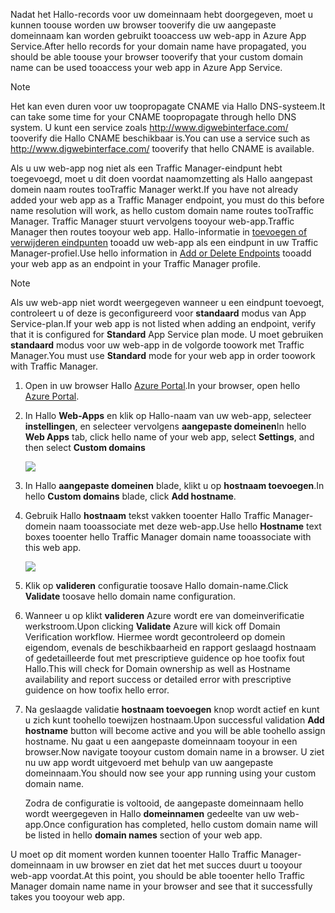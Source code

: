 <span data-ttu-id="9e289-101">Nadat het Hallo-records voor uw domeinnaam hebt doorgegeven, moet u kunnen toouse worden uw browser tooverify die uw aangepaste domeinnaam kan worden gebruikt tooaccess uw web-app in Azure App Service.</span><span class="sxs-lookup"><span data-stu-id="9e289-101">After hello records for your domain name have propagated, you should be able toouse your browser tooverify that your custom domain name can be used tooaccess your web app in Azure App Service.</span></span>

> [!NOTE]
> <span data-ttu-id="9e289-102">Het kan even duren voor uw toopropagate CNAME via Hallo DNS-systeem.</span><span class="sxs-lookup"><span data-stu-id="9e289-102">It can take some time for your CNAME toopropagate through hello DNS system.</span></span> <span data-ttu-id="9e289-103">U kunt een service zoals <a href="http://www.digwebinterface.com/">http://www.digwebinterface.com/</a> tooverify die Hallo CNAME beschikbaar is.</span><span class="sxs-lookup"><span data-stu-id="9e289-103">You can use a service such as <a href="http://www.digwebinterface.com/">http://www.digwebinterface.com/</a> tooverify that hello CNAME is available.</span></span>
> 
> 

<span data-ttu-id="9e289-104">Als u uw web-app nog niet als een Traffic Manager-eindpunt hebt toegevoegd, moet u dit doen voordat naamomzetting als Hallo aangepast domein naam routes tooTraffic Manager werkt.</span><span class="sxs-lookup"><span data-stu-id="9e289-104">If you have not already added your web app as a Traffic Manager endpoint, you must do this before name resolution will work, as hello custom domain name routes tooTraffic Manager.</span></span> <span data-ttu-id="9e289-105">Traffic Manager stuurt vervolgens tooyour web-app.</span><span class="sxs-lookup"><span data-stu-id="9e289-105">Traffic Manager then routes tooyour web app.</span></span> <span data-ttu-id="9e289-106">Hallo-informatie in [toevoegen of verwijderen eindpunten](../articles/traffic-manager/traffic-manager-endpoints.md) tooadd uw web-app als een eindpunt in uw Traffic Manager-profiel.</span><span class="sxs-lookup"><span data-stu-id="9e289-106">Use hello information in [Add or Delete Endpoints](../articles/traffic-manager/traffic-manager-endpoints.md) tooadd your web app as an endpoint in your Traffic Manager profile.</span></span>

> [!NOTE]
> <span data-ttu-id="9e289-107">Als uw web-app niet wordt weergegeven wanneer u een eindpunt toevoegt, controleert u of deze is geconfigureerd voor **standaard** modus van App Service-plan.</span><span class="sxs-lookup"><span data-stu-id="9e289-107">If your web app is not listed when adding an endpoint, verify that it is configured for **Standard** App Service plan mode.</span></span> <span data-ttu-id="9e289-108">U moet gebruiken **standaard** modus voor uw web-app in de volgorde toowork met Traffic Manager.</span><span class="sxs-lookup"><span data-stu-id="9e289-108">You must use **Standard** mode for your web app in order toowork with Traffic Manager.</span></span>
> 
> 

1. <span data-ttu-id="9e289-109">Open in uw browser Hallo [Azure Portal](https://portal.azure.com).</span><span class="sxs-lookup"><span data-stu-id="9e289-109">In your browser, open hello [Azure Portal](https://portal.azure.com).</span></span>
2. <span data-ttu-id="9e289-110">In Hallo **Web-Apps** en klik op Hallo-naam van uw web-app, selecteer **instellingen**, en selecteer vervolgens **aangepaste domeinen**</span><span class="sxs-lookup"><span data-stu-id="9e289-110">In hello **Web Apps** tab, click hello name of your web app, select **Settings**, and then select **Custom domains**</span></span>
   
    ![](./media/custom-dns-web-site/dncmntask-cname-6.png)
3. <span data-ttu-id="9e289-111">In Hallo **aangepaste domeinen** blade, klikt u op **hostnaam toevoegen**.</span><span class="sxs-lookup"><span data-stu-id="9e289-111">In hello **Custom domains** blade, click **Add hostname**.</span></span>
4. <span data-ttu-id="9e289-112">Gebruik Hallo **hostnaam** tekst vakken tooenter Hallo Traffic Manager-domein naam tooassociate met deze web-app.</span><span class="sxs-lookup"><span data-stu-id="9e289-112">Use hello **Hostname** text boxes tooenter hello Traffic Manager domain name tooassociate with this web app.</span></span>
   
    ![](./media/custom-dns-web-site/dncmntask-cname-8.png)
5. <span data-ttu-id="9e289-113">Klik op **valideren** configuratie toosave Hallo domain-name.</span><span class="sxs-lookup"><span data-stu-id="9e289-113">Click **Validate** toosave hello domain name configuration.</span></span>
6. <span data-ttu-id="9e289-114">Wanneer u op klikt **valideren** Azure wordt ere van domeinverificatie werkstroom.</span><span class="sxs-lookup"><span data-stu-id="9e289-114">Upon clicking **Validate** Azure will kick off Domain Verification workflow.</span></span> <span data-ttu-id="9e289-115">Hiermee wordt gecontroleerd op domein eigendom, evenals de beschikbaarheid en rapport geslaagd hostnaam of gedetailleerde fout met prescriptieve guidence op hoe toofix fout Hallo.</span><span class="sxs-lookup"><span data-stu-id="9e289-115">This will check for Domain ownership as well as Hostname availability and report success or detailed error with prescriptive guidence on how toofix hello error.</span></span>    
7. <span data-ttu-id="9e289-116">Na geslaagde validatie **hostnaam toevoegen** knop wordt actief en kunt u zich kunt toohello toewijzen hostnaam.</span><span class="sxs-lookup"><span data-stu-id="9e289-116">Upon successful validation **Add hostname** button will become active and you will be able toohello assign hostname.</span></span> <span data-ttu-id="9e289-117">Nu gaat u een aangepaste domeinnaam tooyour in een browser.</span><span class="sxs-lookup"><span data-stu-id="9e289-117">Now navigate tooyour custom domain name in a browser.</span></span> <span data-ttu-id="9e289-118">U ziet nu uw app wordt uitgevoerd met behulp van uw aangepaste domeinnaam.</span><span class="sxs-lookup"><span data-stu-id="9e289-118">You should now see your app running using your custom domain name.</span></span> 
   
   <span data-ttu-id="9e289-119">Zodra de configuratie is voltooid, de aangepaste domeinnaam hello wordt weergegeven in Hallo **domeinnamen** gedeelte van uw web-app.</span><span class="sxs-lookup"><span data-stu-id="9e289-119">Once configuration has completed, hello custom domain name will be listed in hello **domain names** section of your web app.</span></span>

<span data-ttu-id="9e289-120">U moet op dit moment worden kunnen tooenter Hallo Traffic Manager-domeinnaam in uw browser en ziet dat het met succes duurt u tooyour web-app voordat.</span><span class="sxs-lookup"><span data-stu-id="9e289-120">At this point, you should be able tooenter hello Traffic Manager domain name name in your browser and see that it successfully takes you tooyour web app.</span></span>

